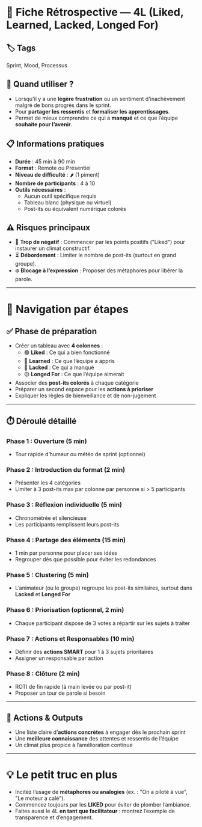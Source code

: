 # 🌟 Fiche Rétrospective — 4L (Liked, Learned, Lacked, Longed For)

## 🏷️ Tags
Sprint, Mood, Processus

## 🎯 Quand utiliser ?
- Lorsqu'il y a une **légère frustration** ou un sentiment d'inachèvement malgré de bons progrès dans le sprint.
- Pour **partager les ressentis** et **formaliser les apprentissages**.
- Permet de mieux comprendre ce qui a **manqué** et ce que l’équipe **souhaite pour l’avenir**.

## 📋 Informations pratiques
- **Durée** : 45 min à 90 min
- **Format** : Remote ou Présentiel
- **Niveau de difficulté** : 🌶️ (1 piment)
- **Nombre de participants** : 4 à 10
- **Outils nécessaires** :
  - Aucun outil spécifique requis
  - Tableau blanc (physique ou virtuel)
  - Post-its ou équivalent numérique colorés

## ⚠️ Risques principaux
- 💬 **Trop de négatif** : Commencer par les points positifs ("Liked") pour instaurer un climat constructif.
- ⏳ **Débordement** : Limiter le nombre de post-its (surtout en grand groupe).
- ❄️ **Blocage à l’expression** : Proposer des métaphores pour libérer la parole.

---

# 🧭 Navigation par étapes

## ✅ Phase de préparation
- Créer un tableau avec **4 colonnes** :
  - 🟢 **Liked** : Ce qui a bien fonctionné
  - 🔵 **Learned** : Ce que l’équipe a appris
  - 🔴 **Lacked** : Ce qui a manqué
  - 🟡 **Longed For** : Ce que l’équipe aimerait
- Associer des **post-its colorés** à chaque catégorie
- Préparer un second espace pour les **actions à prioriser**
- Expliquer les règles de bienveillance et de non-jugement

---

## ⏱️ Déroulé détaillé

### Phase 1 : Ouverture (5 min)
- Tour rapide d’humeur ou météo de sprint (optionnel)

### Phase 2 : Introduction du format (2 min)
- Présenter les 4 catégories
- Limiter à 3 post-its max par colonne par personne si > 5 participants

### Phase 3 : Réflexion individuelle (5 min)
- Chronométrée et silencieuse
- Les participants remplissent leurs post-its

### Phase 4 : Partage des éléments (15 min)
- 1 min par personne pour placer ses idées
- Regrouper dès que possible pour éviter les redondances

### Phase 5 : Clustering (5 min)
- L’animateur (ou le groupe) regroupe les post-its similaires, surtout dans **Lacked** et **Longed For**

### Phase 6 : Priorisation (optionnel, 2 min)
- Chaque participant dispose de 3 votes à répartir sur les sujets à traiter

### Phase 7 : Actions et Responsables (10 min)
- Définir des **actions SMART** pour 1 à 3 sujets prioritaires
- Assigner un responsable par action

### Phase 8 : Clôture (2 min)
- ROTI de fin rapide (à main levée ou par post-it)
- Proposer un tour de parole si besoin

---

## 🎯 Actions & Outputs
- Une liste claire d’**actions concrètes** à engager dès le prochain sprint
- Une **meilleure connaissance** des attentes et ressentis de l’équipe
- Un climat plus propice à l’amélioration continue

---

# 💡 Le petit truc en plus
- Incitez l’usage de **métaphores ou analogies** (ex. : "On a piloté à vue", "Le moteur a calé").
- Commencez toujours par les **LIKED** pour éviter de plomber l’ambiance.
- Faites aussi le 4L **en tant que facilitateur** : montrez l’exemple de transparence et d’engagement.
